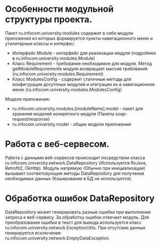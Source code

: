 # Особенности модульной структуры проекта.
Пакет ru.infocom.university.modules содержит в себе модули приложения из которых формируется пункты навигационного меню и утилитарные классы и интерфес:
- Интерфейс Module - интерфейс для реализации модуля (подробнее в ru.infocom.university.modules.Module)
- Класс Requirement - требование необходимое для модуля. Метод getModuleRequirements модуля возвращает массив требований (ru.infocom.university.modules.Requirement)
- Класс ModulesConfig - содержит статичные методы для конфигурации досутпных модулей и итеграции их в навигационное меню (ru.infocom.university.modules.ModulesConfig)

Модели приложения:
- ru.infocom.university.modules.[moduleName].model - пакет для хранения моделей конкретного модуля (Пакеты soap-request/response)
- ru.infocom.university.model - общие модели приложения

# Работа с веб-сервесом.
Работа с данными веб-сервесов происходит посредством класса ru.infocom.university.network.DataRepository (Используется RxJava, Retrofit2, OkHttp).
Модуль напрямую (Обычно при инициализации) вызывает соответсвующие методы DataRepository для получения необходимых данных (Кэширование в БД не используется).

# Обработка ошибок DataRepository
DataRepository может генерировать разные ошибки при выполнение запроса к веб-сервису. За обработку ошибок отвечает модуль.
Для преобразования ошибки в текст для вывода используется класс ru.infocom.university.network.ExceptionUtils.
При отсутсвие данных генерируется исключение ru.infocom.university.network.EmptyDataException.
